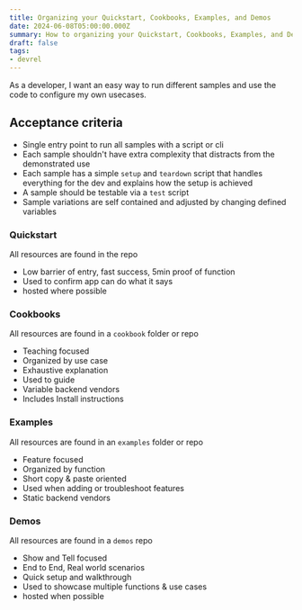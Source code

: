 ```yaml
---
title: Organizing your Quickstart, Cookbooks, Examples, and Demos
date: 2024-06-08T05:00:00.000Z
summary: How to organizing your Quickstart, Cookbooks, Examples, and Demos.
draft: false
tags:
- devrel
---
```


As a developer, I want an easy way to run different samples and use the code to configure my own usecases.

## Acceptance criteria

- Single entry point to run all samples with a script or cli
- Each sample shouldn't have extra complexity that distracts from the demonstrated use
- Each sample has a simple `setup` and `teardown` script that handles everything for the dev and explains how the setup is achieved
- A sample should be testable via a `test` script
- Sample variations are self contained and adjusted by changing defined variables

### Quickstart

All resources are found in the repo

- Low barrier of entry, fast success, 5min proof of function
- Used to confirm app can do what it says
- hosted where possible

### Cookbooks

All resources are found in a `cookbook` folder or repo

- Teaching focused
- Organized by use case
- Exhaustive explanation
- Used to guide
- Variable backend vendors
- Includes Install instructions

### Examples

All resources are found in an `examples` folder or repo

- Feature focused
- Organized by function
- Short copy & paste oriented
- Used when adding or troubleshoot features
- Static backend vendors

### Demos

All resources are found in a `demos` repo

- Show and Tell focused
- End to End, Real world scenarios
- Quick setup and walkthrough
- Used to showcase multiple functions & use cases
- hosted when possible
